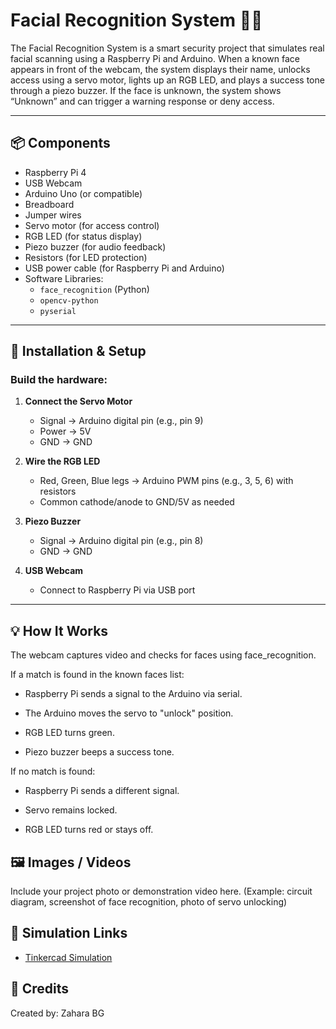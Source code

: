
# Facial Recognition System 👤🔐

The Facial Recognition System is a smart security project that simulates real facial scanning using a Raspberry Pi and Arduino. When a known face appears in front of the webcam, the system displays their name, unlocks access using a servo motor, lights up an RGB LED, and plays a success tone through a piezo buzzer. If the face is unknown, the system shows “Unknown” and can trigger a warning response or deny access.

---

## 📦 Components

- Raspberry Pi 4
- USB Webcam
- Arduino Uno (or compatible)
- Breadboard
- Jumper wires
- Servo motor (for access control)
- RGB LED (for status display)
- Piezo buzzer (for audio feedback)
- Resistors (for LED protection)
- USB power cable (for Raspberry Pi and Arduino)
- Software Libraries:
  - `face_recognition` (Python)
  - `opencv-python`
  - `pyserial`

---

## 🔧 Installation & Setup

### Build the hardware:

1. **Connect the Servo Motor**  
   - Signal → Arduino digital pin (e.g., pin 9)  
   - Power → 5V  
   - GND → GND

2. **Wire the RGB LED**  
   - Red, Green, Blue legs → Arduino PWM pins (e.g., 3, 5, 6) with resistors  
   - Common cathode/anode to GND/5V as needed

3. **Piezo Buzzer**  
   - Signal → Arduino digital pin (e.g., pin 8)  
   - GND → GND

4. **USB Webcam**  
   - Connect to Raspberry Pi via USB port

---

## 💡 How It Works

The webcam captures video and checks for faces using face_recognition.

If a match is found in the known faces list:

 - Raspberry Pi sends a signal to the Arduino via serial.
   
   
 - The Arduino moves the servo to "unlock" position.
   
   
 - RGB LED turns green.
   
 
 - Piezo buzzer beeps a success tone.
 
 If no match is found:
   
   
 - Raspberry Pi sends a different signal.
   
  
 - Servo remains locked.
   
  
 - RGB LED turns red or stays off.

   
## 🖼️ Images / Videos

Include your project photo or demonstration video here.
(Example: circuit diagram, screenshot of face recognition, photo of servo unlocking)

## 🔗 Simulation Links

-   [Tinkercad Simulation](https://www.tinkercad.com/things/iE3MKtVbNjL/editel)

## 🙌 Credits

Created by: Zahara BG
